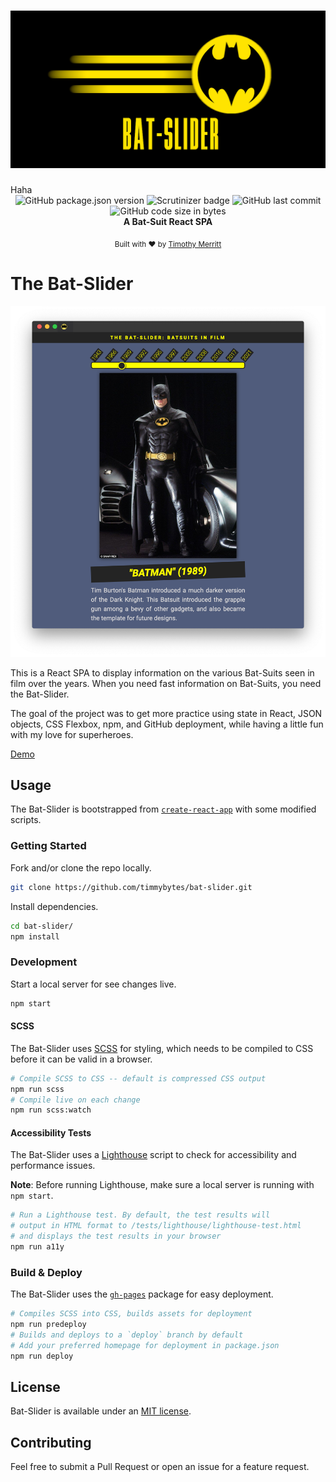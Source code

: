 <h1>
<img src="./src/img/bat-slider-logo.png" />
</h1>Haha 

<div align="center">
  <img src="https://img.shields.io/github/package-json/v/timmybytes/bat-slider" alt="GitHub package.json version" />
  <img src="https://scrutinizer-ci.com/g/timmybytes/bat-slider/badges/quality-score.png?b=dev" alt="Scrutinizer badge" />
  <img alt="GitHub last commit" src="https://img.shields.io/github/last-commit/timmybytes/bat-slider">
  <img alt="GitHub code size in bytes" src="https://img.shields.io/github/languages/code-size/timmybytes/bat-slider">
</div>

<div align="center">
  <strong>A Bat-Suit React SPA</strong>
</div>

<p align="center">
  <sub>Built with ❤︎ by
  <a href="https://timmybytes.com">Timothy Merritt</a>
</div>

# The Bat-Slider

![The Bat-Slider Screenshot](./src/img/bat-slider-screenshot.png)

This is a React SPA to display information on the various Bat-Suits seen in film over the years. When you need fast information on Bat-Suits, you need the Bat-Slider.

The goal of the project was to get more practice using state in React, JSON objects, CSS Flexbox, npm, and GitHub deployment, while having a little fun with my love for superheroes.

[Demo](https://timmybytes.github.io/react-bat-slider-app/)

## Usage

The Bat-Slider is bootstrapped from [`create-react-app`](https://create-react-app.dev/) with some modified scripts.

### Getting Started

Fork and/or clone the repo locally.

```sh
git clone https://github.com/timmybytes/bat-slider.git
```

Install dependencies.

```sh
cd bat-slider/
npm install
```

### Development

Start a local server for see changes live.

```sh
npm start
```

#### SCSS

The Bat-Slider uses [SCSS](https://sass-lang.com) for styling, which needs to be compiled to CSS before it can be valid in a browser.

```sh
# Compile SCSS to CSS -- default is compressed CSS output
npm run scss
# Compile live on each change
npm run scss:watch
```

#### Accessibility Tests

The Bat-Slider uses a [Lighthouse](https://developers.google.com/web/tools/lighthouse/) script to check for accessibility and performance issues.

**Note**: Before running Lighthouse, make sure a local server is running with `npm start`.

```sh
# Run a Lighthouse test. By default, the test results will
# output in HTML format to /tests/lighthouse/lighthouse-test.html
# and displays the test results in your browser
npm run a11y
```

### Build & Deploy

The Bat-Slider uses the [`gh-pages`](https://www.npmjs.com/package/gh-pages) package for easy deployment.

```sh
# Compiles SCSS into CSS, builds assets for deployment
npm run predeploy
# Builds and deploys to a `deploy` branch by default
# Add your preferred homepage for deployment in package.json
npm run deploy
```

## License

Bat-Slider is available under an [MIT license](./LICENSE.md).

## Contributing

Feel free to submit a Pull Request or open an issue for a feature request.
